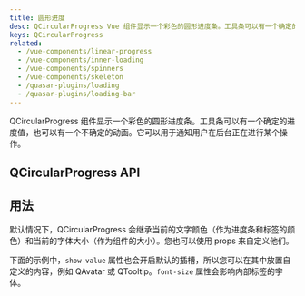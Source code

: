 ```yaml
---
title: 圆形进度
desc: QCircularProgress Vue 组件显示一个彩色的圆形进度条。工具条可以有一个确定的进度值，也可以有一个不确定的动画。它可以用于通知用户在后台正在进行某个操作。
keys: QCircularProgress
related:
  - /vue-components/linear-progress
  - /vue-components/inner-loading
  - /vue-components/spinners
  - /vue-components/skeleton
  - /quasar-plugins/loading
  - /quasar-plugins/loading-bar
---
```


QCircularProgress 组件显示一个彩色的圆形进度条。工具条可以有一个确定的进度值，也可以有一个不确定的动画。它可以用于通知用户在后台正在进行某个操作。


## QCircularProgress API

<doc-api file="QCircularProgress" />

## 用法
默认情况下，QCircularProgress 会继承当前的文字颜色（作为进度条和标签的颜色）和当前的字体大小（作为组件的大小）。您也可以使用 props 来自定义他们。

<doc-example title="确定的值" file="QCircularProgress/Determined" />

<doc-example title="确定的值并反向" file="QCircularProgress/Reverse" />

<doc-example title="偏置角度" file="QCircularProgress/Angle" />

<doc-example title="自定义最大/最小值" file="QCircularProgress/CustomMinMax" />

下面的示例中，`show-value` 属性也会开启默认的插槽，所以您可以在其中放置自定义的内容，例如 QAvatar 或 QTooltip。`font-size` 属性会影响内部标签的字体。

<doc-example title="展示值" file="QCircularProgress/ShowValue" />

<doc-example title="不确定的状态" file="QCircularProgress/Indeterminate" />

<doc-example title="标准大小" file="QCircularProgress/StandardSizes" />
